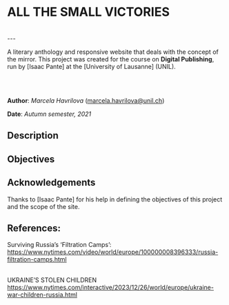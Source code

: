 # ALL THE SMALL VICTORIES
<br>
---

A literary anthology and responsive website that deals with the concept of the mirror. This project was created for the course on **Digital Publishing**, run by [Isaac Pante] at the [University of Lausanne] (UNIL).

<br><br>

**Author**: _Marcela Havrilova_ (<marcela.havrilova@unil.ch>)

**Date**: _Autumn semester, 2021_

## Description



## Objectives


## Acknowledgements

Thanks to [Isaac Pante] for his help in defining the objectives of this project and the scope of the site.


## References:
Surviving Russia’s ‘Filtration Camps’: <br>
https://www.nytimes.com/video/world/europe/100000008396333/russia-filtration-camps.html
<br>
<br>

UKRAINE’S STOLEN CHILDREN<br>
https://www.nytimes.com/interactive/2023/12/26/world/europe/ukraine-war-children-russia.html
<br>
<br>
